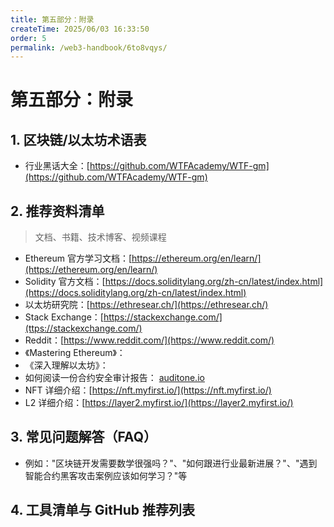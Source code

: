 ```yaml
---
title: 第五部分：附录
createTime: 2025/06/03 16:33:50
order: 5
permalink: /web3-handbook/6to8vqys/
---
```

# 第五部分：附录

## 1. 区块链/以太坊术语表
- 行业黑话大全：[https://github.com/WTFAcademy/WTF-gm](https://github.com/WTFAcademy/WTF-gm)
## 2. 推荐资料清单
> 文档、书籍、技术博客、视频课程
- Ethereum 官方学习文档：[https://ethereum.org/en/learn/](https://ethereum.org/en/learn/)
- Solidity 官方文档：[https://docs.soliditylang.org/zh-cn/latest/index.html](https://docs.soliditylang.org/zh-cn/latest/index.html)
- 以太坊研究院：[https://ethresear.ch/](https://ethresear.ch/)
- Stack Exchange：[https://stackexchange.com/](ttps://stackexchange.com/)
- Reddit：[https://www.reddit.com/](https://www.reddit.com/)
- 《Mastering Ethereum》：
- 《深入理解以太坊》：
- 如何阅读一份合约安全审计报告： [auditone.io](https://www.auditone.io/blog-posts/how-to-read-a-smart-contract-audit-report#:~:text=Introduction)
- NFT 详细介绍：[https://nft.myfirst.io/](https://nft.myfirst.io/)
- L2 详细介绍：[https://layer2.myfirst.io/](https://layer2.myfirst.io/)

## 3. 常见问题解答（FAQ）
- 例如："区块链开发需要数学很强吗？"、"如何跟进行业最新进展？"、"遇到智能合约黑客攻击案例应该如何学习？"等

## 4. 工具清单与 GitHub 推荐列表 